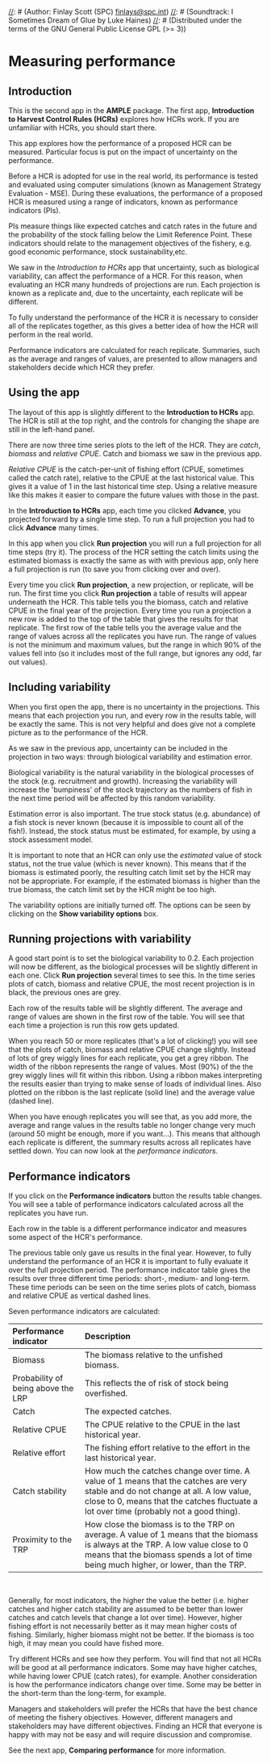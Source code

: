 [//]: # (Information and instructions for the Measuring Performance app)
[//]: # (measuring_performance.md)
[//]: # (Author: Finlay Scott (SPC) <finlays@spc.int>)
[//]: # (Soundtrack: I Sometimes Dream of Glue by Luke Haines)
[//]: # (Distributed under the terms of the GNU General Public License GPL (>= 3))

# Measuring performance

## Introduction

This is the second app in the **AMPLE** package. The first app, **Introduction to Harvest Control Rules (HCRs)** explores how HCRs work.
If you are unfamiliar with HCRs, you should start there.

This app explores how the performance of a proposed HCR can be measured.
Particular focus is put on the impact of uncertainty on the performance.

Before a HCR is adopted for use in the real world, its performance is tested and evaluated using computer simulations (known as Management Strategy Evaluation - MSE).
During these evaluations, the performance of a proposed HCR is measured using a range of indicators, known as performance indicators (PIs).

PIs measure things like expected catches and catch rates in the future and the probability of the stock falling below the Limit Reference Point.
These indicators should relate to the management objectives of the fishery, e.g. good economic performance, stock sustainability,etc.

We saw in the *Introduction to HCRs* app that uncertainty, such as biological variability, can affect the performance of a HCR.
For this reason, when evaluating an HCR many hundreds of projections are run.
Each projection is known as a replicate and, due to the uncertainty, each replicate will be different.

To fully understand the performance of the HCR it is necessary to consider all of the replicates together, as this gives a better idea of how the HCR will perform in the real world.

Performance indicators are calculated for reach replicate.
Summaries, such as the average and ranges of values, are presented to allow managers and stakeholders decide which HCR they prefer.

## Using the app

The layout of this app is slightly different to the **Introduction to HCRs** app.
The HCR is still at the top right, and the controls for changing the shape are still in the left-hand panel.

There are now three time series plots to the left of the HCR. They are *catch*, *biomass* and *relative CPUE*.
Catch and biomass we saw in the previous app.

*Relative CPUE* is the catch-per-unit of fishing effort (CPUE, sometimes called the catch rate), relative to the CPUE at the last historical value. 
This gives it a value of 1 in the last historical time step.
Using a relative measure like this makes it easier to compare the future values with those in the past.

In the **Introduction to HCRs** app, each time you clicked **Advance**, you projected forward by a single time step.
To run a full projection you had to click **Advance** many times.

In this app when you click **Run projection** you will run a full projection for all time steps (try it).
The process of the HCR setting the catch limits using the estimated biomass is exactly the same as with with previous app, only here a full projection is run (to save you from clicking over and over).

Every time you click **Run projection**, a new projection, or replicate, will be run.
The first time you click **Run projection** a table of results will appear underneath the HCR.
This table tells you the biomass, catch and relative CPUE in the final year of the projection.
Every time you run a projection a new row is added to the top of the table that gives the results for that replicate. 
The first row of the table tells you the average value and the range of values across all the replicates you have run.
The range of values is not the minimum and maximum values, but the range in which 90% of the values fell into (so it includes most of the full range, but ignores any odd, far out values).

## Including variability

When you first open the app, there is no uncertainty in the projections.
This means that each projection you run, and every row in the results table, will be exactly the same.
This is not very helpful and does give not a complete picture as to the performance of the HCR.

As we saw in the previous app, uncertainty can be included in the projection in two ways: through biological variability and estimation error.

Biological variability is the natural variability in the biological processes of the stock (e.g. recruitment and growth).
Increasing the variability will increase the 'bumpiness' of the stock trajectory as the numbers of fish in the next time period will be affected by this random variability.

Estimation error is also important.
The true stock status (e.g. abundance) of a fish stock is never known (because it is impossible to count all of the fish!).
Instead, the stock status must be estimated, for example, by using a stock assessment model.

It is important to note that an HCR can only use the *estimated* value of stock status, not the true value (which is never known).
This means that if the biomass is estimated poorly, the resulting catch limit set by the HCR may not be appropriate.
For example, if the estimated biomass is higher than the true biomass, the catch limit set by the HCR might be too high.

The variability options are initially turned off.
The options can be seen by clicking on the **Show variability options** box.

## Running projections with variability

A good start point is to set the biological variability to 0.2.
Each projection will now be different, as the biological processes will be slightly different in each one.
Click **Run projection** several times to see this.
In the time series plots of catch, biomass and relative CPUE, the most recent projection is in black, the previous ones are grey.

Each row of the results table will be slightly different. 
The average and range of values are shown in the first row of the table.
You will see that each time a projection is run this row gets updated.

When you reach 50 or more replicates (that's a lot of clicking!) you will see that the plots of catch, biomass and relative CPUE change slightly.
Instead of lots of grey wiggly lines for each replicate, you get a grey ribbon.
The width of the ribbon represents the range of values. Most (90%) of the the grey wiggly lines will fit within this ribbon.
Using a ribbon makes interpreting the results easier than trying to make sense of loads of individual lines.
Also plotted on the ribbon is the last replicate (solid line) and the average value (dashed line).

When you have enough replicates you will see that, as you add more, the average and range values in the results table no longer change very much (around 50 might be enough, more if you want...).
This means that although each replicate is different, the summary results across all replicates have settled down.
You can now look at the *performance indicators*.

## Performance indicators

If you click on the **Performance indicators** button the results table changes.
You will see a table of performance indicators calculated across all the replicates you have run.

Each row in the table is a different performance indicator and measures some aspect of the HCR's performance.

The previous table only gave us results in the final year.
However, to fully understand the performance of an HCR it is important to fully evaluate it over the full projection period.
The performance indicator table gives the results over three different time periods: short-, medium- and long-term.
These time periods can be seen on the time series plots of catch, biomass and relative CPUE as vertical dashed lines.

Seven performance indicators are calculated:

| Performance indicator | Description |
|:-------|:-------|
| Biomass | The biomass relative to the unfished biomass.|
| Probability of being above the LRP | This reflects the of risk of stock being overfished. |
| Catch | The expected catches. |
| Relative CPUE | The CPUE relative to the CPUE in the last historical year. |
| Relative effort | The fishing effort relative to the effort in the last historical year. |
| Catch stability | How much the catches change over time. A value of 1 means that the catches are very stable and do not change at all. A low value, close to 0, means that the catches fluctuate a lot over time (probably not a good thing). |
| Proximity to the TRP | How close the biomass is to the TRP on average. A value of 1 means that the biomass is always at the TRP. A low value close to 0 means that the biomass spends a lot of time being much higher, or lower, than the TRP. |

<br />

Generally, for most indicators, the higher the value the better (i.e. higher catches and higher catch stability are assumed to be better than lower catches and catch levels that change a lot over time).
However, higher fishing effort is not necessarily better as it may mean higher costs of fishing.
Similarly, higher biomass might not be better. If the biomass is too high, it may mean you could have fished more.

Try different HCRs and see how they perform.
You will find that not all HCRs will be good at all performance indicators. Some may have higher catches, while having lower CPUE (catch rates), for example.
Another consideration is how the performance indicators change over time.
Some may be better in the short-term than the long-term, for example.

Managers and stakeholders will prefer the HCRs that have the best chance of meeting the fishery objectives.
However, different managers and stakeholders may have different objectives.
Finding an HCR that everyone is happy with may not be easy and will require discussion and compromise.

See the next app, **Comparing performance** for more information.



